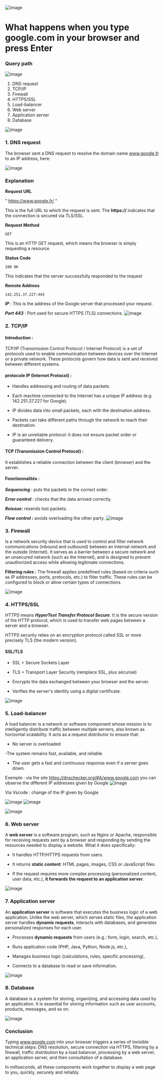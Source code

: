 ![image](images/google.jpg)

# What happens when you type google.com in your browser and press Enter


### Query path 

![image](images/bandeau.png)
1. DNS request
2. TCP/IP
3. Firewall
4. HTTPS/SSL
5. Load-balancer
6. Web server
7. Application server
8. Database
  
![image](images/bandeau.png)




### 1. DNS request 

 The browser sent a DNS request to resolve the domain name www.google.fr to an IP address, here:

![image](images/DNS.png)

### Explanation

__Request URL__

" https://www.google.fr/ "

This is the full URL to which the request is sent. The __https://__ indicates that the connection is secured via TLS/SSL.


__Request Method__

```
GET
```

This is an HTTP GET request, which means the browser is simply requesting a resource

__Status Code__

```
200 OK
```

This indicates that the server successfully responded to the request

__Remote Address__
```
142.251.37.227:443
```

*__IP__* : This is the address of the Google server that processed your request.

*__Port 443__* : Port used for secure HTTPS (TLS) connections.
![image](images/bandeau.png)
### 2. TCP/IP

#### Introduction :
TCP/IP (Transmission Control Protocol / Internet Protocol) is a set of protocols used to enable communication between devices over the Internet or a private network. These protocols govern how data is sent and received between different systems.

#### protocole IP (Internet Protocol) :
* Handles addressing and routing of data packets.

* Each machine connected to the Internet has a unique IP address (e.g. 142.251.37.227 for Google).

* IP divides data into small packets, each with the destination address.

* Packets can take different paths through the network to reach their destination.

* IP is an unreliable protocol: it does not ensure packet order or guaranteed delivery.

#### TCP (Transmission Control Protocol) :

It establishes a reliable connection between the client (browser) and the server.

#### Fonctionnalités :

*__Sequencing__* : puts the packets in the correct order.

*__Error control__* : checks that the data arrived correctly.

*__Reissue:__* resends lost packets.

*__Flow control :__* avoids overloading the other party.
![image](images/bandeau.png)
### 3. Firewall

Is a network security device that is used to control and filter network communications (inbound and outbound) between an internal network and the outside (Internet). It serves as a barrier between a secure network and an unsecured network (such as the Internet), and is designed to prevent unauthorized access while allowing legitimate connections.

__Filtering rules :__
The firewall applies predefined rules (based on criteria such as IP addresses, ports, protocols, etc.) to filter traffic. These rules can be configured to block or allow certain types of connections.

![image](images/bandeau.png)

### 4. HTTPS/SSL

*HTTPS* means *__HyperText Transfer Protocol Secure__*.
It is the secure version of the HTTP protocol, which is used to transfer web pages between a server and a browser.

HTTPS security relies on an encryption protocol called SSL or more precisely TLS (the modern version).

#### SSL/TLS

* SSL = Secure Sockets Layer

* TLS = Transport Layer Security (remplace SSL, plus sécurisé)

- Encrypts the data exchanged between your browser and the server.

- Verifies the server's identity using a digital certificate.

![image](images/bandeau.png)
### 5. Load-balancer 

A load balancer is a network or software component whose mission is to intelligently distribute traffic between multiple servers, also known as horizontal scalability.
It acts as a request distributor to ensure that:

- No server is overloaded

-The system remains fast, available, and reliable

- The user gets a fast and continuous response even if a server goes down.

Exemple : 
via the site https://dnschecker.org/#A/www.google.com you can observe the different IP addresses given by Google
![image](images/Load_balancer.png)

Via Vscode : 
change of the IP given by Google

![image](images/IP1.png)
![image](images/IP2.png)

![image](images/bandeau.png)
### 6. Web server

A __web server__ is a software program, such as Nginx or Apache, responsible for receiving requests sent by a browser and responding by sending the resources needed to display a website. What it does specifically:

* It handles HTTP/HTTPS requests from users.

* It returns __static content__: HTML pages, images, CSS or JavaScript files.

* If the request requires more complex processing (personalized content, user data, etc.), __it forwards the request to an application server__.

![image](images/bandeau.png)
### 7. Application server

An __application server__ is software that executes the business logic of a web application. Unlike the web server, which serves static files, the application server handles __dynamic requests__, interacts with databases, and generates personalized responses for each user.

* Processes __dynamic requests__ from users (e.g.: form, login, search, etc.),

* Runs application code (PHP, Java, Python, Node.js, etc.),

* Manages business logic (calculations, rules, specific processing),

* Connects to a database to read or save information.

![image](images/bandeau.png)

### 8. Database

A database is a system for storing, organizing, and accessing data used by an application. It is essential for storing information such as user accounts, products, messages, and so on.

![image](images/bandeau.png)

### Conclusion 

Typing www.google.com into your browser triggers a series of invisible technical steps: DNS resolution, secure connection via HTTPS, filtering by a firewall, traffic distribution by a load balancer, processing by a web server, an application server, and then consultation of a database.

In milliseconds, all these components work together to display a web page to you, quickly, securely and reliably.
